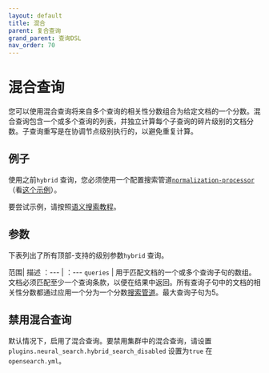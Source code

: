 ```yaml
---
layout: default
title: 混合
parent: 复合查询
grand_parent: 查询DSL
nav_order: 70
---
```


# 混合查询

您可以使用混合查询将来自多个查询的相关性分数组合为给定文档的一个分数。混合查询包含一个或多个查询的列表，并独立计算每个子查询的碎片级别的文档分数。子查询重写是在协调节点级别执行的，以避免重复计算。

## 例子

使用之前`hybrid` 查询，您必须使用一个配置搜索管道[`normalization-processor`]({{site.url}}{{site.baseurl}}/search-plugins/search-pipelines/normalization-processor/) （看[这个示例]({{site.url}}{{site.baseurl}}/search-plugins/search-pipelines/normalization-processor#example)）。

要尝试示例，请按照[语义搜索教程]({{site.url}}{{site.baseurl}}/ml-commons-plugin/semantic-search#tutorial)。

## 参数

下表列出了所有顶部-支持的级别参数`hybrid` 查询。

范围| 描述
：--- | ：---
`queries` | 用于匹配文档的一个或多个查询子句的数组。文档必须匹配至少一个查询条款，以便在结果中返回。所有查询子句中的文档的相关性分数都通过应用一个分为一个分数[搜索管道]({{site.url}}{{site.baseurl}}/search-plugins/search-pipelines/index/)。最大查询子句为5。

## 禁用混合查询

默认情况下，启用了混合查询。要禁用集群中的混合查询，请设置`plugins.neural_search.hybrid_search_disabled` 设置为`true` 在`opensearch.yml`。

